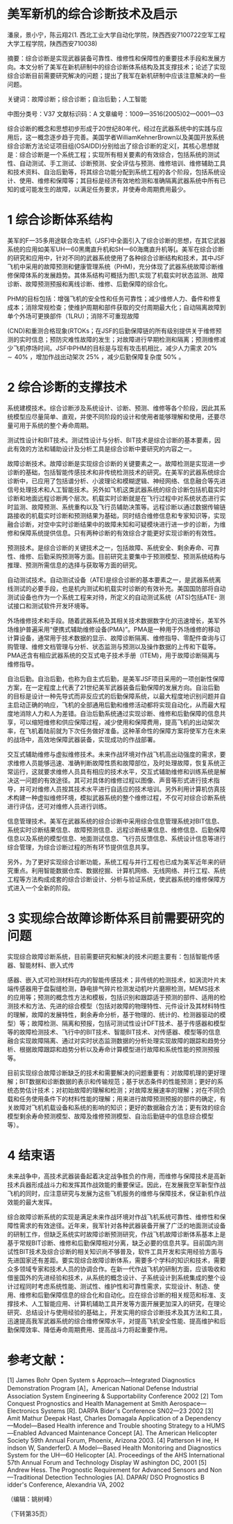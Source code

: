 # 美军新机的综合诊断技术及启示

潘泉，景小宁，陈云翔2(1. 西北工业大学自动化学院，陕西西安7100722空军工程大学工程学院，陕西西安710038)

摘要：综合诊断是实现武器装备可靠性、维修性和保障性的重要技术手段和发展方向。本文分析了美军在新机研制中的综合诊断体系结构及其支撑技术；论述了实现综合诊断目前需要研究解决的问题；提出了我军在新机研制中应该注意解决的一些问题。

关键词：故障诊断；综合诊断；自治后勤；人工智能

中图分类号：V37 文献标识码：A 文章编号：1009—3516(2005)02—0001—03

综合诊断的概念和思想初步形成于20世纪80年代，经过在武器系统中的实践与应用后，这一概念逐步趋于完善。美国学者WilliamKehnerBrown以及美国开放系统综合诊断方法论证项目组(OSAIDD)分别给出了综合诊断的定义[，其核心思想就是：综合诊断是一个系统工程；实现所有相关要素的有效综合，包括系统的测试性、自动测试、手工测试、诊断预测、安全评估与预测、维修培训、维修辅助工具和技术资料、自治后勤等，将其综合功能分配到系统工程的各个阶段，包括系统设计、使用、维修和保障等；其目标是经济有效地检测和准确隔离武器系统中所有已知的或可能发生的故障，以满足任务要求，并使寿命周期费用最少。

# 1 综合诊断体系结构

美军的F一35多用途联合攻击机（JSF)中全面引入了综合诊断的思想，在其它武器系统的应用如美军UH一60黑鹰直升机和SH一60海鹰直升机等[。美军在综合诊断的研究和应用中，针对不同的武器系统使用了各种综合诊断结构和技术，其中JSF飞机中采用的故障预测和健康管理系统（PHM)，充分体现了武器系统故障诊断维修保障体系的发展趋势。其体系结构可概括为图1,实现了机载实时状态监测、故障诊断、故障预测预报和离线诊断、维修、后勤保障的综合化。

PHM的目标包括：增强飞机的安全性和任务可靠性；减少维修人力、备件和修复成本；消除常规检查；使维护周期和部件获取的交付周期最大化；自动隔离故障到单个外场可更换部件（1LRU)；消除不可重现故障

(CND)和重测合格现象(RTOKs；在JSF的后勤保障链的所有级别提供关于维修预测的实时信息；预防灾难性故障的发生；对故障进行早期检测和隔离；预测维修减少飞机停场时间。JSF中PHM的目标是与现有攻击机相比，减少人力需求  $20\% \sim 40\%$  ，增加作战出动架次  $25\%$  ，减少后勤保障复杂度  $50\%$  。

# 2 综合诊断的支撑技术

系统建模技术。综合诊断涉及系统设计、诊断、预测、维修等各个阶段，因此其系统模型应尽量简单、直观，并使不同阶段的设计和使用者能够理解和使用，还要尽量可用于系统的整个寿命周期。

测试性设计和BIT技术。测试性设计与分析、BIT技术是综合诊断的基本要素，因此有效的方法和辅助设计及分析工具是综合诊断中要研究的内容之一。

故障诊断技术。故障诊断是实现综合诊断的关键要素之一。故障检测是实现进一步诊断的基础，包括智能传感技术和非传统检测技术的研究。在美军的武器系统综合诊断中，已应用了包括谱分析、小波理论和模糊逻辑、神经网络、信息融合等先进信号处理技术和人工智能技术。另外如飞机这类武器系统的综合诊断包括机载实时诊断和地面远程诊断两个层次。机载实时诊断就是在飞行过程中对系统状态进行实时监测、故障预测、系统重构以及飞行员辅助决策等。远程诊断以通过数据传输链路接收的机载实时诊断和预测结果为基础，同时结合维修信息和专家知识等，实现融合诊断，对空中实时诊断结果中的故障未知和可疑模块进行进一步的诊断，为维修和保障系统提供信息。只有两种诊断的有效综合才能更好实现诊断的有效性。

预测技术。是综合诊断的关键技术之一，包括故障、系统安全、剩余寿命、可靠性、维修、后勤采购预测等方面。目前研究主要集中于预测模型、预测系统结构与推理、预测所需信息的选择与获取等方面的研究。

自动测试技术。自动测试设备（ATE)是综合诊断的基本要素之一，是武器系统离线测试的必要手段，也是机内测试和机载实时诊断的有效补充。美国国防部将自动测试设备也作为一个系统工程来对待，所定义的自动测试系统（ATS)包括ATE- 测试接口和测试软件开发环境等。

外场维修技术和手段。随着武器系统及其相关技术数据数字化的迅速增长，美军外场维护普遍采用“便携式辅助维修设备(PMA)”。PMA是一种用于外场维修的移动计算设备，通常用于技术数据的显示、故障诊断隔离、维修指导、零配件查询与订购管理、维修文档管理与分析、状态监测与预测以及操作数据的上传和下载等。PMA还含有相应武器系统的交互式电子技术手册（ITEM)，用于故障诊断隔离与维修指导。

自治后勤。自治后勤，也称为自主式后勤，是美军JSF项目采用的一项创新性保障方案，在一定程度上代表了21世纪美军武器装备后勤保障的发展方向。自治后勤的目标是设计一种先导式而非反应式的后勤保障系统，以最大程度地识别问题并自主启动正确的响应，飞机的全部通用后勤和维修活动都将实现自动化，从而最大程度地消除人力和人为差错。自治后勤系统通过实现诊断、维修和后勤保障的信息共享，可以缩短维修和供应保障过程，减少使用和保障费用，提高飞机的出动架次率，在飞机着陆前就为下次任务做好准备。这种革命性的保障方案将使军方在未来的战场中，高效地保障武器装备，实现成功的作战部署。

交互式辅助维修与虚拟维修技术。未来作战环境对作战飞机高出动强度的需求，要求维修人员能够迅速、准确判断故障性质和故障部位，及时处理故障，恢复系统正常运行，这就要求维修人员具有相应的技术水平，交互式辅助维修和训练系统是解决这一问题的有效途径。其可对具体的维修过程以图像、声音等形式进行技术指导，并可对维修人员按其技术水平进行自适应的技术培训。另外利用计算机仿真技术构建一种虚拟维修环境，模拟武器系统的整个维修过程，不仅可对综合诊断系统进行评估，还可对维修人员进行训练。

信息管理技术。美军在武器系统的综合诊断中采用综合信息管理系统对BIT信息、系统实时诊断结果信息、故障预测信息、远程诊断结果信息、维修信息、后勤保障信息以及系统的模型信息、地面测试信息、飞行员反馈信息、系统设计信息等进行综合管理，为综合诊断过程的所有环节提供信息共享。

另外，为了更好实现综合诊断功能，系统工程与并行工程也已成为美军近年来的研究重点。利用智能数据仓库、数据挖掘、计算机网络、无线网络、并行工程、系统工程等方法构成成套的综合诊断设计、分析与验证系统，使武器系统的维修保障方式进入一个全新的阶段。

# 3 实现综合故障诊断体系目前需要研究的问题

实现综合故障诊断系统，目前需要研究和解决的技术问题主要有：包括智能传感器、智能材料、嵌入式传

感器、嵌入式可检测材料在内的智能传感技术；非传统的检测技术，如涡流叶片末端传感器用于盘裂缝检测，静电排气碎片检测发动机叶片磨擦检测，MEMS技术的应用等；预测的概念性方法和模板，包括识别和跟踪适于预测的部件、适用的检测技术和方法、先进的综合模型（包括对故障的物理特性、元件设计及其材料特性的理解，故障的发展特性，剩余寿命分析，基于物理的、统计的、检测器驱动的模型）等；故障检测、隔离和预报，包括可测试性设计DFT技术、基于传感器和模型等的故障检测技术、飞行中的BIT技术、智能BIT技术、对传感器、模型等的信息融合实现故障隔离、通过对实时状态监测数据的分析处理实现故障的跟踪和趋势分析、根据故障跟踪和趋势分析以及寿命计算模型进行故障和系统性能的预测预报等。

目前实现综合故障诊断缺乏的技术和需要解决的问题重要有：对故障机理的更好理解；BIT数据和诊断数据的表示和传输规范；基于状态条件的性能预测；更好的系统态势估计技术；对初始故障的理解和检测；对故障发展速率的理解；对在不同负载和任务使用条件下的材料性能的理解；用来进行故障预测预报的部件的确定，有关故障对飞机机载设备和系统的影响的知识；更好的数据融合方法；更有效的综合模型剩余寿命预测模型、故障及维修预测模型、自治后勤链中的信息综合模型等）。

# 4 结束语

未来战争中，高技术武器装备起着决定战争胜负的作用，而维修与保障技术是高新技术兵器形成战斗力和发挥其作战效能的重要保证。因此，在发展我空军新型作战飞机的同时，应注意研究与发展为这些飞机服务的维修与保障技术，保证新机作战效能的最大发挥。

综合故障诊断系统的实现是满足未来作战环境对作战飞机系统可靠性、维修性和保障性需求的有效途径。近年来，我军针对各种武器装备开展了广泛的地面测试设备的研制工作，但缺乏系统实时故障诊断预测研究，作战飞机故障诊断体系基本上是基于常规BIT诊断、维修和后勤保障相对分离，缺乏必要的信息共享。目前国内测试性BIT技术及综合诊断的相关知识尚不够普及，软件工具开发和实用经验方面与先进国家还有差距。要实现综合故障诊断体系，需要多个学科的知识和技术，需要众多领域专家和技术人员的协调合作。在新一代作战飞机的研制方面，应该吸收和借鉴国外的先进经验和技术，从系统的概念设计、子系统设计到系统集成的整个设计过程同时考虑系统性能、测试性、维护性和可靠性需求，实现设计、制造、使用、维修和后勤保障信息的综合化和自动化。应在综合诊断的相关规范和标准、支撑技术、人工智能应用、计算机辅助工具开发等方面开展更加深入的研究，在理论研究、总结设计与使用经验的基础上，开发实用的综合诊断技术及其方法和工具，迅速提高我军武器系统的综合维修保障水平，对提高飞机安全性能、提高维护和后勤保障效率、降低寿命周期费用、提高战斗力将起重要作用。

# 参考文献：

[1] James Bohr Open System s Approach—Integrated Diagnostics Demonstration Program [A]，American National Defense Industrial Association System Engineering & Supportability Conference 2002  [2] Tom Conquest Prognostics and Health Management at Smith Aerospace—Electronics Systems [R]. DARPA Bider's Conference SN02—23 2002  [3] Amit Mathur Deepak Hast, Charles Domagala Application of a Dependency—Model—Based Health inference and Trouble shooting Strategy to a HUMS—Enabled Advanced Maintenance Concept [A]. The American Helicopter Society 59th Annual Forum, Phoenix, Arizona 2003.  [4] Patterson H ine, H indson W, SanderferD. A Model—Based Health Monitoring and Diagnostics System for the UH—60 Helicopter [A]. Proceedings of the AHS International 57th Annual Forum and Technology Display W ashington DC, 2001  [5] Andrew Hess. The Prognostic Requirement for Advanced Sensors and Non—Traditional Detection Technologies [A]. DAPAR/ DSO Prognostics B idder's Conference, Alexandria VA, 2002

（编辑：姚树峰）

（下转第35页）